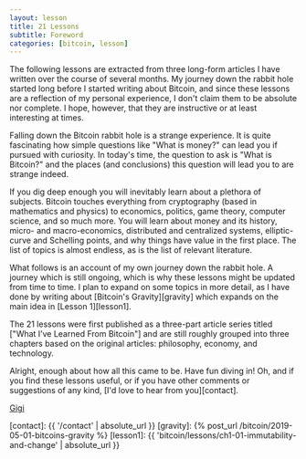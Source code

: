 ```yaml
---
layout: lesson
title: 21 Lessons
subtitle: Foreword
categories: [bitcoin, lesson]
---
```


The following lessons are extracted from three long-form articles I have written
over the course of several months. My journey down the rabbit hole started long
before I started writing about Bitcoin, and since these lessons are a reflection
of my personal experience, I don't claim them to be absolute nor complete. I
hope, however, that they are instructive or at least interesting at times.

Falling down the Bitcoin rabbit hole is a strange experience. It is quite
fascinating how simple questions like "What is money?" can lead you if pursued
with curiosity. In today's time, the question to ask is "What is Bitcoin?" and
the places (and conclusions) this question will lead you to are strange indeed.

If you dig deep enough you will inevitably learn about a plethora of subjects.
Bitcoin touches everything from cryptography (based in mathematics and physics)
to economics, politics, game theory, computer science, and so much more. You
will learn about money and its history, micro- and macro-economics, distributed
and centralized systems, elliptic-curve and Schelling points, and why things
have value in the first place. The list of topics is almost endless, as is the
list of relevant literature.

What follows is an account of my own journey down the rabbit hole. A journey
which is still ongoing, which is why these lessons might be updated from time to
time. I plan to expand on some topics in more detail, as I have done by writing
about [Bitcoin's Gravity][gravity] which expands on the main idea in
[Lesson 1][lesson1].

The 21 lessons were first published as a three-part article series titled ["What
I’ve Learned From Bitcoin"] and are still roughly grouped into three chapters
based on the original articles: philosophy, economy, and technology.

Alright, enough about how all this came to be. Have fun diving in! Oh, and if
you find these lessons useful, or if you have other comments or suggestions of
any kind, [I'd love to hear from you][contact].

[Gigi][dergigi]

[dergigi]: https://twitter.com/dergigi
[contact]: {{ '/contact' | absolute_url }}
[gravity]: {% post_url /bitcoin/2019-05-01-bitcoins-gravity %}
[lesson1]: {{ 'bitcoin/lessons/ch1-01-immutability-and-change' | absolute_url }}
